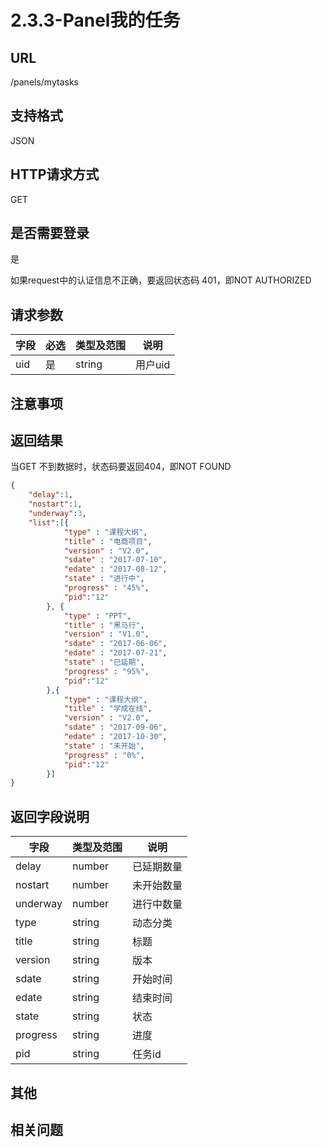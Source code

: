 # 2.3.3-Panel我的任务

## URL

/panels/mytasks

## 支持格式

JSON

## HTTP请求方式

GET

## 是否需要登录

是

如果request中的认证信息不正确，要返回状态码 401，即NOT AUTHORIZED

## 请求参数

字段 | 必选 | 类型及范围 | 说明
----|------|----------|-------------
uid | 是   | string  | 用户uid

## 注意事项

## 返回结果

当GET 不到数据时，状态码要返回404，即NOT FOUND

```json
{
    "delay":1,
    "nostart":1,
    "underway":3,
    "list":[{
            "type" : "课程大纲",
            "title" : "电商项目",
            "version" : "V2.0",
            "sdate" : "2017-07-10",
            "edate" : "2017-08-12",
            "state" : "进行中",
            "progress" : "45%",
            "pid":"12"
        }, {
            "type" : "PPT",
            "title" : "黑马行",
            "version" : "V1.0",
            "sdate" : "2017-06-06",
            "edate" : "2017-07-21",
            "state" : "已延期",
            "progress" : "95%",
            "pid":"12"
        },{
            "type" : "课程大纲",
            "title" : "学成在线",
            "version" : "V2.0",
            "sdate" : "2017-09-06",
            "edate" : "2017-10-30",
            "state" : "未开始",
            "progress" : "0%",
            "pid":"12"
        }]
}
```

## 返回字段说明

字段 | 类型及范围 | 说明
----|----------|-------------
delay     | number  | 已延期数量
nostart   | number  | 未开始数量
underway  | number  | 进行中数量
type      | string  | 动态分类
title     | string  | 标题
version   | string  | 版本
sdate     | string  | 开始时间
edate     | string  | 结束时间
state     | string  | 状态
progress  | string  | 进度
pid       | string  | 任务id

## 其他

## 相关问题

